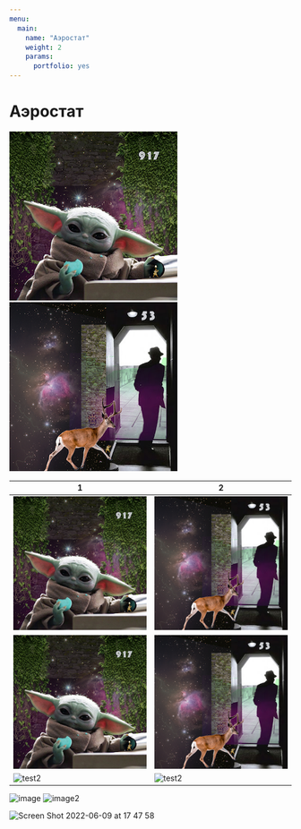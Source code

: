 ```yaml
---
menu:
  main:
    name: "Аэростат"
    weight: 2
    params:
      portfolio: yes
---
```

# Аэростат

![test1](A917.png) ![test](053.png)


1 | 2
------------------|----------------
![test1](A917.png)|![test](053.png)
![test1](A917.png)|![test](053.png)
![test2](https://aerostatbg.ru//sites/default/files/styles/square_crop/public/releases/906.jpg?itok=cyLh8iIy)|![test2](https://aerostatbg.ru//sites/default/files/styles/square_crop/public/releases/906.jpg?itok=cyLh8iIy)

![image](https://user-images.githubusercontent.com/122204837/211285804-3990d07b-36a1-4e3f-858f-301bddcb94d5.png)
![image2](https://user-images.githubusercontent.com/122204837/211285964-5fc499a5-b45f-4b4c-b3d5-e7aeec828e73.png)


<img width="300" alt="Screen Shot 2022-06-09 at 17 47 58" src="https://user-images.githubusercontent.com/122204837/211297998-c72e3928-155f-4d42-8a63-575f95dfc311.png">
